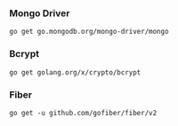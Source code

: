 ### Mongo Driver
```
go get go.mongodb.org/mongo-driver/mongo
```

### Bcrypt
```
go get golang.org/x/crypto/bcrypt
```

### Fiber

```
go get -u github.com/gofiber/fiber/v2
```
